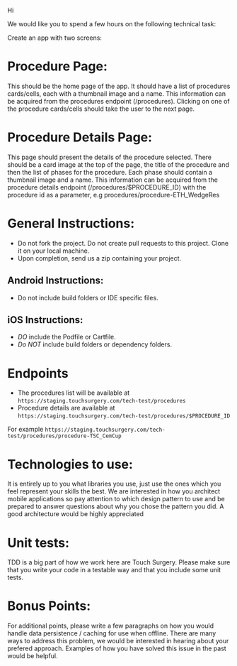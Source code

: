 Hi

We would like you to spend a few hours on the following technical task:

Create an app with two screens:

# Procedure Page:
This should be the home page of the app. It should have a list of procedures cards/cells, each with a thumbnail image and a name. This information can be acquired from the procedures endpoint (/procedures). Clicking on one of the procedure cards/cells should take the user to the next page.

# Procedure Details Page:
This page should present the details of the procedure selected. There should be a card image at the top of the page, the title of the procedure and then the list of phases for the procedure. Each phase should contain a thumbnail image and a name. This information can be acquired from the procedure details endpoint (/procedures/$PROCEDURE_ID) with the procedure id as a parameter, e.g procedures/procedure-ETH_WedgeRes

# General Instructions:
- Do not fork the project. Do not create pull requests to this project. Clone it on your local machine.
- Upon completion, send us a zip containing your project.

## Android Instructions:
- Do not include build folders or IDE specific files.

## iOS Instructions:
- *DO* include the Podfile or Cartfile.
- *Do NOT* include build folders or dependency folders.

# Endpoints
- The procedures list will be available at `https://staging.touchsurgery.com/tech-test/procedures` 
- Procedure details are available at `https://staging.touchsurgery.com/tech-test/procedures/$PROCEDURE_ID`

For example `https://staging.touchsurgery.com/tech-test/procedures/procedure-TSC_CemCup`

# Technologies to use:
It is entirely up to you what libraries you use, just use the ones which you feel represent your skills the best. We are interested in how you architect mobile applications so pay attention to which design pattern to use and be prepared to answer questions about why you chose the pattern you did.
A good architecture would be highly appreciated

# Unit tests:
TDD is a big part of how we work here are Touch Surgery. Please make sure that you write your code in a testable way and that you include some unit tests.

# Bonus Points:
For additional points, please write a few paragraphs on how you would handle data persistence / caching for use when offline. There are many ways to address this problem, we would be interested in hearing about your prefered approach. Examples of how you have solved this issue in the past would be helpful.
